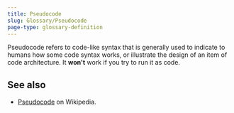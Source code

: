 ```yaml
---
title: Pseudocode
slug: Glossary/Pseudocode
page-type: glossary-definition
---
```




Pseudocode refers to code-like syntax that is generally used to indicate to humans how some code syntax works, or illustrate the design of an item of code architecture. It **won't** work if you try to run it as code.

## See also

- [Pseudocode](https://en.wikipedia.org/wiki/Pseudocode) on Wikipedia.
